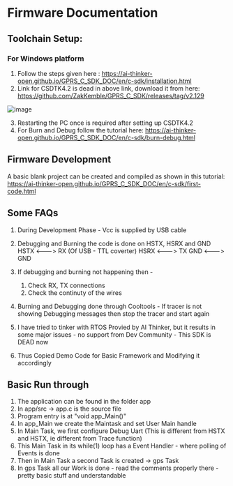 # Firmware Documentation 

## Toolchain Setup:
### For Windows platform

1. Follow the steps given here : https://ai-thinker-open.github.io/GPRS_C_SDK_DOC/en/c-sdk/installation.html
2. Link for CSDTK4.2 is dead in above link, download it from here: https://github.com/ZakKemble/GPRS_C_SDK/releases/tag/v2.129   

![image](https://user-images.githubusercontent.com/16812616/196235398-e553fd67-b6b5-40a5-88c3-71631d420004.png)

3. Restarting the PC once is required after setting up CSDTK4.2
4. For Burn and Debug follow the tutorial here: https://ai-thinker-open.github.io/GPRS_C_SDK_DOC/en/c-sdk/burn-debug.html


## Firmware Development

A basic blank project can be created and compiled as shown in this tutorial: https://ai-thinker-open.github.io/GPRS_C_SDK_DOC/en/c-sdk/first-code.html

## Some FAQs
1. During Development Phase - Vcc is supplied by USB cable
2. Debugging and Burning the code is done on HSTX, HSRX and GND
   HSTX <---> RX  (Of USB - TTL coverter)
   HSRX <---> TX
   GND  <---> GND

3. If debugging and burning not happening then -
   1. Check RX, TX connections
   2. Check the continuty of the wires
4. Burning and Debugging done through Cooltools - If tracer is not showing Debugging messages then stop the tracer and start again
5. I have tried to tinker with RTOS Provied by AI Thinker, but it results in some major issues - no support from Dev Community - This SDK is DEAD now
6. Thus Copied Demo Code for Basic Framework and Modifying it accordingly

## Basic Run through
1. The application can be found in the folder app
2. In app/src -> app.c is the source file
3. Program entry is at "void app_Main()"
4. In app_Main we create the Maintask and set User Main handle
5. In Main Task, we first configure Debug Uart (This is different from HSTX and HSTX, ie different from Trace function)
6. This Main Task in its while(1) loop has a Event Handler - where polling of Events is done
7. Then in Main Task a second Task is created -> gps Task
8. In gps Task all our Work is done - read the comments properly there - pretty basic stuff and understandable

